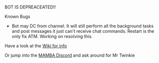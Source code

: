 BOT IS DEPREACEATED!!

Known Bugs
- Bot may DC from channel. It will still perform all the background tasks and post messages it just can't receive chat commands. Restart is the only fix ATM. Working on resolving this.

Have a look at the [Wiki for info](https://github.com/shibdib/EVE-Discord-Bot/wiki)


Or jump into the [MAMBA Discord](https://discord.gg/0qsFaq4lpZHWX0pB) and ask around for Mr Twinkie
